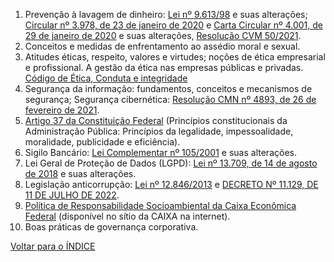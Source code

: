 1. Prevenção à lavagem de dinheiro: [Lei nº 9.613/98](https://www.planalto.gov.br/ccivil_03/leis/l9613.htm) e suas alterações; [Circular nº 3.978, de 23 de janeiro de 2020](https://normativos.bcb.gov.br/Lists/Normativos/Attachments/50905/Circ_3978_v3_P.pdf) e [Carta Circular nº 4.001, de 29 de janeiro de 2020](https://normativos.bcb.gov.br/Lists/Normativos/Attachments/50911/C_Circ_4001_v2_P.pdf) e suas alterações, [Resolução CVM 50/2021](https://conteudo.cvm.gov.br/export/sites/cvm/legislacao/resolucoes/anexos/001/resol050consolid.pdf). 
2. Conceitos e medidas de enfrentamento ao assédio moral e sexual. 
3. Atitudes éticas, respeito, valores e virtudes; noções de ética empresarial e profissional. A gestão da ética nas empresas públicas e privadas. [Código de Ética, Conduta e integridade](https://www.caixa.gov.br/Downloads/caixa-etica/Codigo_Etica_Conduta_Integridade_CAIXA.pdf) 
4. Segurança da informação: fundamentos, conceitos e mecanismos de segurança; Segurança cibernética: [Resolução CMN nº 4893, de 26 de fevereiro de 2021](https://www.bcb.gov.br/estabilidadefinanceira/exibenormativo?tipo=Resolu%C3%A7%C3%A3o%20CMN&numero=4893&ref=blog.ecotrust.io). 
5. [Artigo 37 da Constituição Federal](https://app1.sefaz.mt.gov.br/sistema/legislacao/constituicaof.nsf/9e97251be30935ed03256727003d2d92/2db9a3bf2e86578a0325675400647e6c?OpenDocument) (Princípios constitucionais da Administração Pública: Princípios da legalidade, impessoalidade, moralidade, publicidade e eficiência). 
6. Sigilo Bancário: [Lei Complementar nº 105/2001](https://www.planalto.gov.br/ccivil_03/leis/lcp/lcp105.htm) e suas alterações. 
7. Lei Geral de Proteção de Dados (LGPD): [Lei nº 13.709, de 14 de agosto de 2018](https://www.planalto.gov.br/ccivil_03/_ato2015-2018/2018/lei/l13709.htm) e suas alterações. 
8. Legislação anticorrupção: [Lei nº 12.846/2013](https://www.planalto.gov.br/ccivil_03/_ato2011-2014/2013/lei/l12846.htm) e [DECRETO Nº 11.129, DE 11 DE JULHO DE 2022](https://www.planalto.gov.br/ccivil_03/_ato2019-2022/2022/decreto/d11129.htm). 
9. [Política de Responsabilidade Socioambiental da Caixa Econômica Federal](https://www.caixa.gov.br/sustentabilidade/prsac-caixa/Paginas/default.aspx) (disponível no sítio da CAIXA na internet). 
10. Boas práticas de governança corporativa.

[Voltar para o ÍNDICE](https://github.com/andersonjeronimo/concurso_caixa_2024/blob/main/0.%20INDEX.md)
